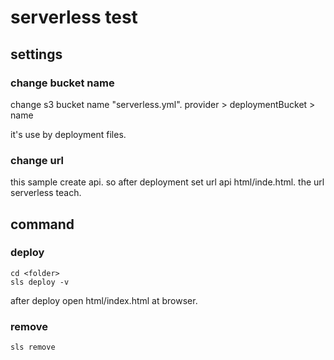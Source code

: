 # serverless test

## settings

### change bucket name

change s3 bucket name "serverless.yml".
provider > deploymentBucket > name

it's use by deployment files.

### change url

this sample create api.
so after deployment set url api html/inde.html.
the url serverless teach.

## command

### deploy

```
cd <folder>
sls deploy -v
```

after deploy open html/index.html at browser.

### remove

```
sls remove
```